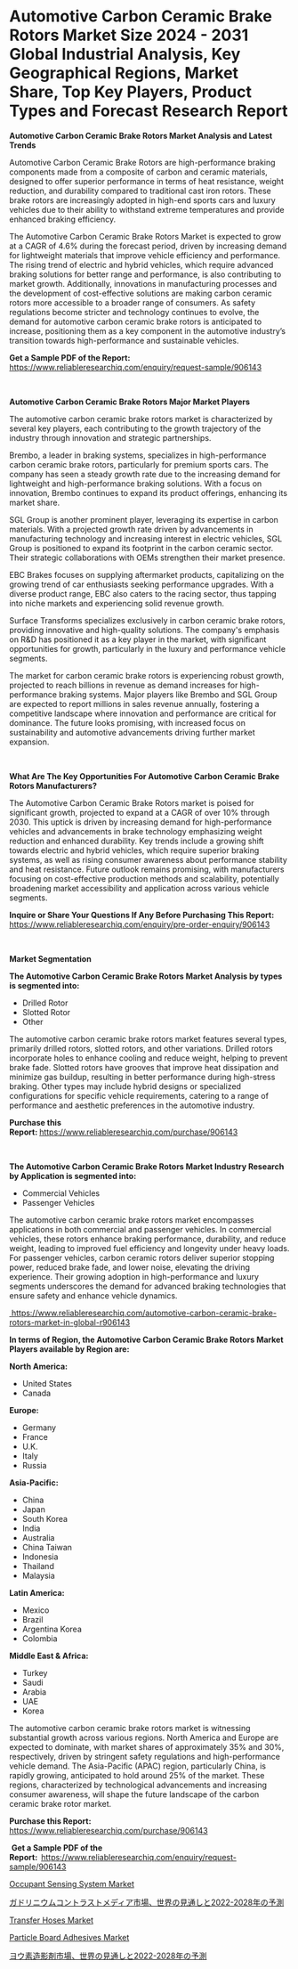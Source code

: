 <p><h1>Automotive Carbon Ceramic Brake Rotors Market Size 2024 - 2031 Global Industrial Analysis, Key Geographical Regions, Market Share, Top Key Players, Product Types and Forecast Research Report</h1></p><p><strong>Automotive Carbon Ceramic Brake Rotors Market Analysis and Latest Trends</strong></p>
<p><p>Automotive Carbon Ceramic Brake Rotors are high-performance braking components made from a composite of carbon and ceramic materials, designed to offer superior performance in terms of heat resistance, weight reduction, and durability compared to traditional cast iron rotors. These brake rotors are increasingly adopted in high-end sports cars and luxury vehicles due to their ability to withstand extreme temperatures and provide enhanced braking efficiency.</p><p>The Automotive Carbon Ceramic Brake Rotors Market is expected to grow at a CAGR of 4.6% during the forecast period, driven by increasing demand for lightweight materials that improve vehicle efficiency and performance. The rising trend of electric and hybrid vehicles, which require advanced braking solutions for better range and performance, is also contributing to market growth. Additionally, innovations in manufacturing processes and the development of cost-effective solutions are making carbon ceramic rotors more accessible to a broader range of consumers. As safety regulations become stricter and technology continues to evolve, the demand for automotive carbon ceramic brake rotors is anticipated to increase, positioning them as a key component in the automotive industry’s transition towards high-performance and sustainable vehicles.</p></p>
<p><strong>Get a Sample PDF of the Report:&nbsp;</strong> <a href="https://www.reliableresearchiq.com/enquiry/request-sample/906143">https://www.reliableresearchiq.com/enquiry/request-sample/906143</a></p>
<p>&nbsp;</p>
<p><strong>Automotive Carbon Ceramic Brake Rotors Major Market Players</strong></p>
<p><p>The automotive carbon ceramic brake rotors market is characterized by several key players, each contributing to the growth trajectory of the industry through innovation and strategic partnerships. </p><p>Brembo, a leader in braking systems, specializes in high-performance carbon ceramic brake rotors, particularly for premium sports cars. The company has seen a steady growth rate due to the increasing demand for lightweight and high-performance braking solutions. With a focus on innovation, Brembo continues to expand its product offerings, enhancing its market share.</p><p>SGL Group is another prominent player, leveraging its expertise in carbon materials. With a projected growth rate driven by advancements in manufacturing technology and increasing interest in electric vehicles, SGL Group is positioned to expand its footprint in the carbon ceramic sector. Their strategic collaborations with OEMs strengthen their market presence.</p><p>EBC Brakes focuses on supplying aftermarket products, capitalizing on the growing trend of car enthusiasts seeking performance upgrades. With a diverse product range, EBC also caters to the racing sector, thus tapping into niche markets and experiencing solid revenue growth.</p><p>Surface Transforms specializes exclusively in carbon ceramic brake rotors, providing innovative and high-quality solutions. The company's emphasis on R&D has positioned it as a key player in the market, with significant opportunities for growth, particularly in the luxury and performance vehicle segments.</p><p>The market for carbon ceramic brake rotors is experiencing robust growth, projected to reach billions in revenue as demand increases for high-performance braking systems. Major players like Brembo and SGL Group are expected to report millions in sales revenue annually, fostering a competitive landscape where innovation and performance are critical for dominance. The future looks promising, with increased focus on sustainability and automotive advancements driving further market expansion.</p></p>
<p>&nbsp;</p>
<p><strong>What Are The Key Opportunities For Automotive Carbon Ceramic Brake Rotors Manufacturers?</strong></p>
<p><p>The Automotive Carbon Ceramic Brake Rotors market is poised for significant growth, projected to expand at a CAGR of over 10% through 2030. This uptick is driven by increasing demand for high-performance vehicles and advancements in brake technology emphasizing weight reduction and enhanced durability. Key trends include a growing shift towards electric and hybrid vehicles, which require superior braking systems, as well as rising consumer awareness about performance stability and heat resistance. Future outlook remains promising, with manufacturers focusing on cost-effective production methods and scalability, potentially broadening market accessibility and application across various vehicle segments.</p></p>
<p><strong>Inquire or Share Your Questions If Any Before Purchasing This Report:</strong> <a href="https://www.reliableresearchiq.com/enquiry/pre-order-enquiry/906143">https://www.reliableresearchiq.com/enquiry/pre-order-enquiry/906143</a></p>
<p>&nbsp;</p>
<p><strong>Market Segmentation</strong></p>
<p><strong>The Automotive Carbon Ceramic Brake Rotors Market Analysis by types is segmented into:</strong></p>
<p><ul><li>Drilled Rotor</li><li>Slotted Rotor</li><li>Other</li></ul></p>
<p><p>The automotive carbon ceramic brake rotors market features several types, primarily drilled rotors, slotted rotors, and other variations. Drilled rotors incorporate holes to enhance cooling and reduce weight, helping to prevent brake fade. Slotted rotors have grooves that improve heat dissipation and minimize gas buildup, resulting in better performance during high-stress braking. Other types may include hybrid designs or specialized configurations for specific vehicle requirements, catering to a range of performance and aesthetic preferences in the automotive industry.</p></p>
<p><strong>Purchase this Report:&nbsp;</strong><a href="https://www.reliableresearchiq.com/purchase/906143">https://www.reliableresearchiq.com/purchase/906143</a></p>
<p>&nbsp;</p>
<p><strong>The Automotive Carbon Ceramic Brake Rotors Market Industry Research by Application is segmented into:</strong></p>
<p><ul><li>Commercial Vehicles</li><li>Passenger Vehicles</li></ul></p>
<p><p>The automotive carbon ceramic brake rotors market encompasses applications in both commercial and passenger vehicles. In commercial vehicles, these rotors enhance braking performance, durability, and reduce weight, leading to improved fuel efficiency and longevity under heavy loads. For passenger vehicles, carbon ceramic rotors deliver superior stopping power, reduced brake fade, and lower noise, elevating the driving experience. Their growing adoption in high-performance and luxury segments underscores the demand for advanced braking technologies that ensure safety and enhance vehicle dynamics.</p></p>
<p><a href="https://www.reliableresearchiq.com/automotive-carbon-ceramic-brake-rotors-market-in-global-r906143">&nbsp;https://www.reliableresearchiq.com/automotive-carbon-ceramic-brake-rotors-market-in-global-r906143</a></p>
<p><strong>In terms of Region, the Automotive Carbon Ceramic Brake Rotors Market Players available by Region are:</strong></p>
<p>
    <p> <strong> North America: </strong>
        <ul>
            <li>United States</li>
            <li>Canada</li>
        </ul>
        </p> 
    <p> <strong> Europe: </strong>
        <ul>
            <li>Germany</li>
            <li>France</li>
            <li>U.K.</li>
            <li>Italy</li>
            <li>Russia</li>
        </ul>
        </p> 
    <p> <strong> Asia-Pacific: </strong>
        <ul>
            <li>China</li>
            <li>Japan</li>
            <li>South Korea</li>
            <li>India</li>
            <li>Australia</li>
            <li>China Taiwan</li>
            <li>Indonesia</li>
            <li>Thailand</li>
            <li>Malaysia</li>
        </ul>
        </p> 
    <p> <strong> Latin America: </strong>
        <ul>
            <li>Mexico</li>
            <li>Brazil</li>
            <li>Argentina Korea</li>
            <li>Colombia</li>
        </ul>
        </p> 
    <p> <strong> Middle East & Africa: </strong>
        <ul>
            <li>Turkey</li>
            <li>Saudi</li>
            <li>Arabia</li>
            <li>UAE</li>
            <li>Korea</li>
        </ul>
    </p>
    </p>
<p><p>The automotive carbon ceramic brake rotors market is witnessing substantial growth across various regions. North America and Europe are expected to dominate, with market shares of approximately 35% and 30%, respectively, driven by stringent safety regulations and high-performance vehicle demand. The Asia-Pacific (APAC) region, particularly China, is rapidly growing, anticipated to hold around 25% of the market. These regions, characterized by technological advancements and increasing consumer awareness, will shape the future landscape of the carbon ceramic brake rotor market.</p></p>
<p><strong>Purchase this Report: </strong><a href="https://www.reliableresearchiq.com/purchase/906143">https://www.reliableresearchiq.com/purchase/906143</a></p>
<p>&nbsp;<strong>Get a Sample PDF of the Report:&nbsp;&nbsp;</strong><a href="https://www.reliableresearchiq.com/enquiry/request-sample/906143">https://www.reliableresearchiq.com/enquiry/request-sample/906143</a></p>
<p><strong></strong></p>
<p><p><a href="https://www.linkedin.com/pulse/occupant-sensing-system-market-overview-global-trends-fa8nc?trackingId=PAHUrXDfQPGgFSR70bdKRg%3D%3D">Occupant Sensing System Market</a></p><p><a href="https://medium.com/@dressleredward/%E3%82%AC%E3%83%89%E3%83%AA%E3%83%8B%E3%82%A6%E3%83%A0%E9%80%A0%E5%BD%B1%E5%89%A4%E5%B8%82%E5%A0%B4-%E3%82%B0%E3%83%AD%E3%83%BC%E3%83%90%E3%83%AB%E5%B1%95%E6%9C%9B%E3%81%A8%E4%BA%88%E6%B8%AC2022-2028-%E5%B8%82%E5%A0%B4%E4%BA%88%E6%B8%AC-2024%E5%B9%B4%E3%81%8B%E3%82%892031%E5%B9%B4%E3%81%BE%E3%81%A7%E3%81%AE%E3%82%B0%E3%83%AD%E3%83%BC%E3%83%90%E3%83%AB%E5%B8%82%E5%A0%B4%E3%81%AE%E5%8B%95%E5%90%91%E3%81%A8%E5%88%86%E6%9E%90%E3%81%8C165%E3%83%9A%E3%83%BC%E3%82%B8%E3%81%AB%E3%82%8F%E3%81%9F%E3%81%A3%E3%81%A6%E6%8E%B2%E8%BC%89%E3%81%95%E3%82%8C%E3%81%A6%E3%81%84%E3%81%BE%E3%81%99-fa4d27ca2f21">ガドリニウムコントラストメディア市場、世界の見通しと2022-2028年の予測</a></p><p><a href="https://medium.com/@gc37tmozie/this-report-aims-to-provide-a-comprehensive-presentation-of-the-global-market-for-transfer-hoses-8e943c4f65e3">Transfer Hoses Market</a></p><p><a href="https://github.com/YashRP12/Market-Research-Report-List-6/blob/main/particle-board-adhesives-market.md">Particle Board Adhesives Market</a></p><p><a href="https://medium.com/@dressleredward/iodine-contrast-media-market-global-outlook-and-forecast-2022-2028-ee7e2b9a9a7f">ヨウ素造影剤市場、世界の見通しと2022-2028年の予測</a></p></p>